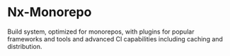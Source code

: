 # Nx-Monorepo
Build system, optimized for monorepos, with plugins for popular frameworks and tools and advanced CI capabilities including caching and distribution.
